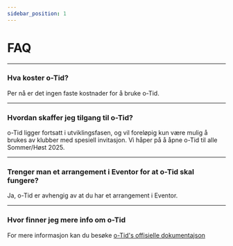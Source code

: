 ```yaml
---
sidebar_position: 1
---
```


# FAQ 

---

### Hva koster o-Tid?
Per nå er det ingen faste kostnader for å bruke o-Tid.

---

### Hvordan skaffer jeg tilgang til o-Tid?
o-Tid ligger fortsatt i utviklingsfasen, og vil foreløpig kun være mulig å brukes av klubber med spesiell invitasjon. Vi håper på å åpne o-Tid til alle Sommer/Høst 2025.

---

### Trenger man et arrangement i Eventor for at o-Tid skal fungere?
Ja, o-Tid er avhengig av at du har et arrangement i Eventor. 

---

### Hvor finner jeg mere info om o-Tid
For mere informasjon kan du besøke [o-Tid's offisielle dokumentajson](https://doc.o-tid.com)


